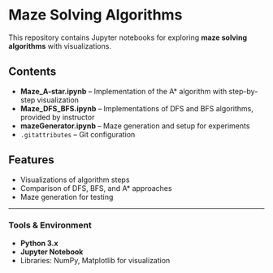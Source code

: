 # Maze Solving Algorithms

This repository contains Jupyter notebooks for exploring **maze solving algorithms** with visualizations.  

## Contents

- **Maze_A-star.ipynb** – Implementation of the A* algorithm with step-by-step visualization  
- **Maze_DFS_BFS.ipynb** – Implementations of DFS and BFS algorithms, provided by instructor  
- **mazeGenerator.ipynb** – Maze generation and setup for experiments  
- `.gitattributes` – Git configuration  

## Features

- Visualizations of algorithm steps  
- Comparison of DFS, BFS, and A* approaches  
- Maze generation for testing  

---

### Tools & Environment

- **Python 3.x**  
- **Jupyter Notebook**  
- Libraries: NumPy, Matplotlib for visualization  
